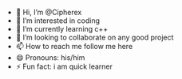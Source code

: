 - 👋 Hi, I’m @Cipherex
- 👀 I’m interested in coding
- 🌱 I’m currently learning c++
- 💞️ I’m looking to collaborate on any good project
- 📫 How to reach me follow me here
- 😄 Pronouns: his/him
- ⚡ Fun fact: i am quick learner

<!---
Cipherex/Cipherex is a ✨ special ✨ repository because its `README.md` (this file) appears on your GitHub profile.
You can click the Preview link to take a look at your changes.
--->
